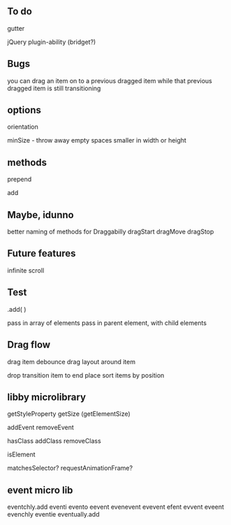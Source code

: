 
## To do

gutter

<!-- animation callback -->

<!-- gridded draggable, release item and catch it before placement transition has ended -->

<!-- on resize, don't trigger layout if size hasn't changed -->

<!-- placed draggable item should be on top when released -->

jQuery plugin-ability (bridget?)

<!-- animation
1. set transform to new destination
2. once element reaches destination, remove transform, set top/left -->

## Bugs

you can drag an item on to a previous dragged item while that previous dragged item is still transitioning
<!-- Drag one item then another will set crazy offsets -->



## options

orientation
<!-- rowHeight -->
<!-- columnWidth -->
<!-- placeElements -->
<!-- transitionDuration -->
minSize - throw away empty spaces smaller in width or height


## methods

prepend
<!-- append -->
<!-- destroy -->
<!-- layoutItems -->
<!-- layout -->
add
<!-- remove -->

## Maybe, idunno



better naming of methods for Draggabilly
dragStart
dragMove
dragStop

## Future features

infinite scroll

<!-- drag & drop -->


## Test

.add( )

pass in array of elements
pass in parent element, with child elements


## Drag flow

drag item
debounce drag
  layout around item

drop
  transition item to end place
  sort items by position



## libby microlibrary

getStyleProperty
getSize (getElementSize)

addEvent
removeEvent

hasClass
addClass
removeClass

isElement

matchesSelector?
requestAnimationFrame?


## event micro lib

eventchly.add
eventi
evento
eevent
evenevent
evevent
efent
evvent
eveent
evenchly
eventie
eventually.add
